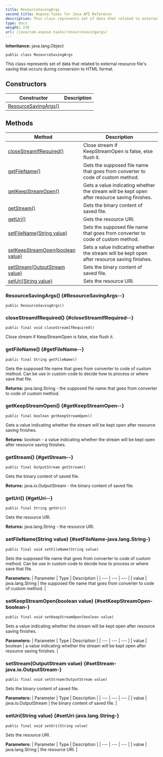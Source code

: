 ```yaml
---
title: ResourceSavingArgs
second_title: Aspose.Tasks for Java API Reference
description: This class represents set of data that related to external resource files saving that occurs during conversion to HTML format.
type: docs
weight: 236
url: /java/com.aspose.tasks/resourcesavingargs/
---
```


**Inheritance:**
java.lang.Object
```
public class ResourceSavingArgs
```

This class represents set of data that related to external resource file's saving that occurs during conversion to HTML format.
## Constructors

| Constructor | Description |
| --- | --- |
| [ResourceSavingArgs()](#ResourceSavingArgs--) |  |
## Methods

| Method | Description |
| --- | --- |
| [closeStreamIfRequired()](#closeStreamIfRequired--) | Close stream if KeepStreamOpen is false, else flush it. |
| [getFileName()](#getFileName--) | Gets the supposed file name that goes from converter to code of custom method. |
| [getKeepStreamOpen()](#getKeepStreamOpen--) | Gets a value indicating whether the stream will be kept open after resource saving finishes. |
| [getStream()](#getStream--) | Gets the binary content of saved file. |
| [getUri()](#getUri--) | Gets the resource URI. |
| [setFileName(String value)](#setFileName-java.lang.String-) | Sets the supposed file name that goes from converter to code of custom method. |
| [setKeepStreamOpen(boolean value)](#setKeepStreamOpen-boolean-) | Sets a value indicating whether the stream will be kept open after resource saving finishes. |
| [setStream(OutputStream value)](#setStream-java.io.OutputStream-) | Sets the binary content of saved file. |
| [setUri(String value)](#setUri-java.lang.String-) | Sets the resource URI. |
### ResourceSavingArgs() {#ResourceSavingArgs--}
```
public ResourceSavingArgs()
```


### closeStreamIfRequired() {#closeStreamIfRequired--}
```
public final void closeStreamIfRequired()
```


Close stream if KeepStreamOpen is false, else flush it.

### getFileName() {#getFileName--}
```
public final String getFileName()
```


Gets the supposed file name that goes from converter to code of custom method. Can be use in custom code to decide how to process or where save that file.

**Returns:**
java.lang.String - the supposed file name that goes from converter to code of custom method.
### getKeepStreamOpen() {#getKeepStreamOpen--}
```
public final boolean getKeepStreamOpen()
```


Gets a value indicating whether the stream will be kept open after resource saving finishes.

**Returns:**
boolean - a value indicating whether the stream will be kept open after resource saving finishes.
### getStream() {#getStream--}
```
public final OutputStream getStream()
```


Gets the binary content of saved file.

**Returns:**
java.io.OutputStream - the binary content of saved file.
### getUri() {#getUri--}
```
public final String getUri()
```


Gets the resource URI.

**Returns:**
java.lang.String - the resource URI.
### setFileName(String value) {#setFileName-java.lang.String-}
```
public final void setFileName(String value)
```


Sets the supposed file name that goes from converter to code of custom method. Can be use in custom code to decide how to process or where save that file.

**Parameters:**
| Parameter | Type | Description |
| --- | --- | --- |
| value | java.lang.String | the supposed file name that goes from converter to code of custom method. |

### setKeepStreamOpen(boolean value) {#setKeepStreamOpen-boolean-}
```
public final void setKeepStreamOpen(boolean value)
```


Sets a value indicating whether the stream will be kept open after resource saving finishes.

**Parameters:**
| Parameter | Type | Description |
| --- | --- | --- |
| value | boolean | a value indicating whether the stream will be kept open after resource saving finishes. |

### setStream(OutputStream value) {#setStream-java.io.OutputStream-}
```
public final void setStream(OutputStream value)
```


Sets the binary content of saved file.

**Parameters:**
| Parameter | Type | Description |
| --- | --- | --- |
| value | java.io.OutputStream | the binary content of saved file. |

### setUri(String value) {#setUri-java.lang.String-}
```
public final void setUri(String value)
```


Sets the resource URI.

**Parameters:**
| Parameter | Type | Description |
| --- | --- | --- |
| value | java.lang.String | the resource URI. |

